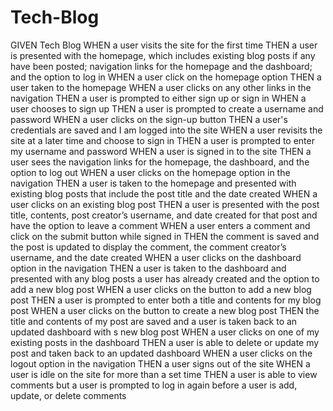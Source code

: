 # Tech-Blog

GIVEN Tech Blog
WHEN a user visits the site for the first time
THEN a user is presented with the homepage, which includes existing blog posts if any have been posted; navigation links for the homepage and the dashboard; and the option to log in
WHEN a user click on the homepage option
THEN a user taken to the homepage
WHEN a user clicks on any other links in the navigation
THEN a user is prompted to either sign up or sign in
WHEN a user chooses to sign up
THEN a user is prompted to create a username and password
WHEN a user clicks on the sign-up button
THEN a user's credentials are saved and I am logged into the site
WHEN a user revisits the site at a later time and choose to sign in
THEN a user is prompted to enter my username and password
WHEN a user is signed in to the site
THEN a user sees the navigation links for the homepage, the dashboard, and the option to log out
WHEN a user clicks on the homepage option in the navigation
THEN a user is taken to the homepage and presented with existing blog posts that include the post title and the date created
WHEN a user clicks on an existing blog post
THEN a user is presented with the post title, contents, post creator’s username, and date created for that post and have the option to leave a comment
WHEN a user enters a comment and click on the submit button while signed in
THEN the comment is saved and the post is updated to display the comment, the comment creator’s username, and the date created
WHEN a user clicks on the dashboard option in the navigation
THEN a user is taken to the dashboard and presented with any blog posts a user has already created and the option to add a new blog post
WHEN a user clicks on the button to add a new blog post
THEN a user is prompted to enter both a title and contents for my blog post
WHEN a user clicks on the button to create a new blog post
THEN the title and contents of my post are saved and a user is taken back to an updated dashboard with s new blog post
WHEN a user clicks on one of my existing posts in the dashboard
THEN a user is able to delete or update my post and taken back to an updated dashboard
WHEN a user clicks on the logout option in the navigation
THEN a user signs out of the site
WHEN a user is idle on the site for more than a set time
THEN a user is able to view comments but a user is prompted to log in again before a user is add, update, or delete comments